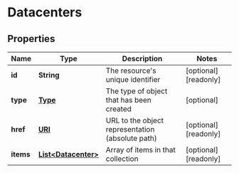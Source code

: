 

# Datacenters

## Properties

Name | Type | Description | Notes
------------ | ------------- | ------------- | -------------
**id** | **String** | The resource&#39;s unique identifier |  [optional] [readonly]
**type** | [**Type**](Type.md) | The type of object that has been created |  [optional]
**href** | [**URI**](URI.md) | URL to the object representation (absolute path) |  [optional] [readonly]
**items** | [**List&lt;Datacenter&gt;**](Datacenter.md) | Array of items in that collection |  [optional] [readonly]




